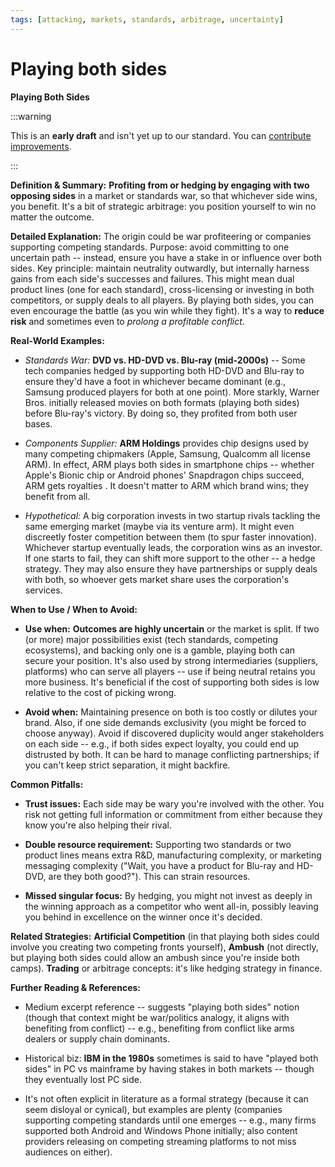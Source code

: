 ```yaml
---
tags: [attacking, markets, standards, arbitrage, uncertainty]
---
```


# Playing both sides

**Playing Both Sides**

:::warning

This is an **early draft** and isn't yet up to our standard.
You can [contribute improvements](https://github.com/dave1010/wardley-leadership-strategies).

:::

**Definition & Summary:** **Profiting from or hedging by engaging with two opposing sides** in a market or standards war, so that whichever side wins, you benefit. It's a bit of strategic arbitrage: you position yourself to win no matter the outcome.

**Detailed Explanation:** The origin could be war profiteering or companies supporting competing standards. Purpose: avoid committing to one uncertain path -- instead, ensure you have a stake in or influence over both sides. Key principle: maintain neutrality outwardly, but internally harness gains from each side's successes and failures. This might mean dual product lines (one for each standard), cross-licensing or investing in both competitors, or supply deals to all players. By playing both sides, you can even encourage the battle (as you win while they fight). It's a way to **reduce risk** and sometimes even to *prolong a profitable conflict*.

**Real-World Examples:**

-  *Standards War:* **DVD vs. HD-DVD vs. Blu-ray (mid-2000s)** -- Some tech companies hedged by supporting both HD-DVD and Blu-ray to ensure they'd have a foot in whichever became dominant (e.g., Samsung produced players for both at one point). More starkly, Warner Bros. initially released movies on both formats (playing both sides) before Blu-ray's victory. By doing so, they profited from both user bases.

-  *Components Supplier:* **ARM Holdings** provides chip designs used by many competing chipmakers (Apple, Samsung, Qualcomm all license ARM). In effect, ARM plays both sides in smartphone chips -- whether Apple's Bionic chip or Android phones' Snapdragon chips succeed, ARM gets royalties . It doesn't matter to ARM which brand wins; they benefit from all.

-  *Hypothetical:* A big corporation invests in two startup rivals tackling the same emerging market (maybe via its venture arm). It might even discreetly foster competition between them (to spur faster innovation). Whichever startup eventually leads, the corporation wins as an investor. If one starts to fail, they can shift more support to the other -- a hedge strategy. They may also ensure they have partnerships or supply deals with both, so whoever gets market share uses the corporation's services.

**When to Use / When to Avoid:**

-  **Use when:** **Outcomes are highly uncertain** or the market is split. If two (or more) major possibilities exist (tech standards, competing ecosystems), and backing only one is a gamble, playing both can secure your position. It's also used by strong intermediaries (suppliers, platforms) who can serve all players -- use if being neutral retains you more business. It's beneficial if the cost of supporting both sides is low relative to the cost of picking wrong.

-  **Avoid when:** Maintaining presence on both is too costly or dilutes your brand. Also, if one side demands exclusivity (you might be forced to choose anyway). Avoid if discovered duplicity would anger stakeholders on each side -- e.g., if both sides expect loyalty, you could end up distrusted by both. It can be hard to manage conflicting partnerships; if you can't keep strict separation, it might backfire.

**Common Pitfalls:**

-  **Trust issues:** Each side may be wary you're involved with the other. You risk not getting full information or commitment from either because they know you're also helping their rival.

-  **Double resource requirement:** Supporting two standards or two product lines means extra R&D, manufacturing complexity, or marketing messaging complexity ("Wait, you have a product for Blu-ray and HD-DVD, are they both good?"). This can strain resources.

-  **Missed singular focus:** By hedging, you might not invest as deeply in the winning approach as a competitor who went all-in, possibly leaving you behind in excellence on the winner once it's decided.

**Related Strategies:** **Artificial Competition** (in that playing both sides could involve you creating two competing fronts yourself), **Ambush** (not directly, but playing both sides could allow an ambush since you're inside both camps). **Trading** or arbitrage concepts: it's like hedging strategy in finance.

**Further Reading & References:**

-  Medium excerpt reference -- suggests "playing both sides" notion (though that context might be war/politics analogy, it aligns with benefiting from conflict) -- e.g., benefiting from conflict like arms dealers or supply chain dominants.

-  Historical biz: **IBM in the 1980s** sometimes is said to have "played both sides" in PC vs mainframe by having stakes in both markets -- though they eventually lost PC side.

-  It's not often explicit in literature as a formal strategy (because it can seem disloyal or cynical), but examples are plenty (companies supporting competing standards until one emerges -- e.g., many firms supported both Android and Windows Phone initially; also content providers releasing on competing streaming platforms to not miss audiences on either).